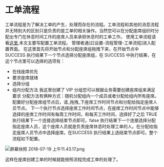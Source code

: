 # 工单流程
工单流程是为了解决工单的产生，处理而存在的流程。工单流程和其他的消息流程并无特别大的区别只是负责的是工单的相关操作。当然您可以在分配座席组织时分配出专门在休息时间工作的座席人员来承担休息时的工单工作。
使用工单流程请看[这里](),本文主要写配置工单流程。
管理者通过[设置-流程管理-工单流程]进入配置界面。
在这里首先将开始节点和分配座席组拖拽下来，在开始节点中 SUCCESS 执行结果下一个节点选择分配座席组，在 SUCCESS 中执行结果，在这个节点里可以选择的选项有：
- 在线座席优先
- 要求座席就绪
- 选择分组
- 组内分配方法
我这里创建了 VIP 分组您可以根据业务需要创建座席组来满足要求
分配方法有俩种方式：随机分配组内一个成员或者分配给组内所有座席。
配置好分配座席组节点后，请_拖拽_下座席工作时间节点和分配给指定座席人员节点。
下一个执行节点选择座席工作时间节点，在座席工作时间节点中能够选择的座席工作时间有每周工作时间，和每天工作时间，选择好了之后 TRUE执行结果下一个连接选择结束节点即可。false 执行结果下一个连接选择分配指定座席人员，这个座席人员就是负责座席休息时处理工单的人。在分配给指定座席人员节点中选择座席。在SUCCESS 执行结果上选结束节点即可。整个流程如下配置。

![屏幕快照 2018-07-19 上午11.43.17.png](https://upload-images.jianshu.io/upload_images/12406336-ded9797c3db64d62.png?imageMogr2/auto-orient/strip%7CimageView2/2/w/1240)

这样在座席创建工单的时候就能按照流程完成工单的处理了。
